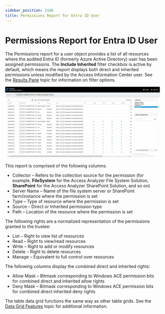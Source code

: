 ```yaml
---
sidebar_position: 2186
title: Permissions Report for Entra ID User
---
```


# Permissions Report for Entra ID User

The Permissions report for a user object provides a list of all resources where the audited Entra ID (formerly Azure Active Directory) user has been assigned permissions. The **Include Inherited** filter checkbox is active by default, which means the report displays both direct and inherited permissions unless modified by the Access Information Center user. See the [Results Pane](../../Navigate/Overview#Results "Results Pane") topic for information on filter options.

![Permissions report for Entra ID](../../../../../Resources/Images/Access/InformationCenter/ResourceAudit/User/PermissionsEntraID.PNG "Permissions report for Entra ID")

This report is comprised of the following columns:

* Collector – Refers to the collection source for the permission (for example, **FileSystem** for the Access Analyzer File System Solution, **SharePoint** for the Access Analyzer SharePoint Solution, and so on)
* Server Name – Name of the file system server or SharePoint farm/instance where the permission is set
* Type – Type of resource where the permission is set
* Source – Direct or Inherited permission type
* Path – Location of the resource where the permission is set

The following rights are a normalized representation of the permissions granted to the trustee:

* List – Right to view list of resources
* Read – Right to view/read resources
* Write – Right to add or modify resources
* Delete – Right to delete resources
* Manage – Equivalent to full control over resources

The following columns display the combined direct and inherited rights:

* Allow Mask – Bitmask corresponding to Windows ACE permission bits for combined direct and inherited allow rights
* Deny Mask – Bitmask corresponding to Windows ACE permission bits for combined direct inherited deny rights

The table data grid functions the same way as other table grids. See the [Data Grid Features](../../../../General/DataGrid "Data Grid Features") topic for additional information.